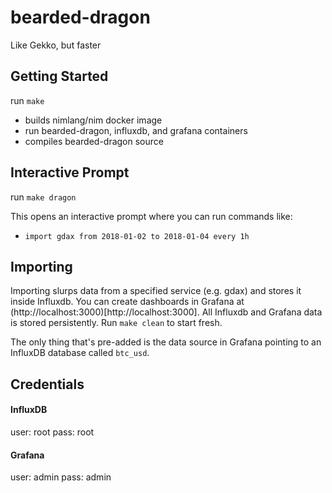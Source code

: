 bearded-dragon
==============

Like Gekko, but faster


## Getting Started

run `make`
  - builds nimlang/nim docker image
  - run bearded-dragon, influxdb, and grafana containers
  - compiles bearded-dragon source

## Interactive Prompt

run `make dragon`

This opens an interactive prompt where you can run commands like:
  - `import gdax from 2018-01-02 to 2018-01-04 every 1h`

## Importing

Importing slurps data from a specified service (e.g. gdax) and stores it
inside Influxdb. You can create dashboards in Grafana at (http://localhost:3000)[http://localhost:3000].
All Influxdb and Grafana data is stored persistently. Run `make clean` to start fresh.

The only thing that's pre-added is the data source in Grafana pointing to an InfluxDB database called `btc_usd`.

## Credentials

#### InfluxDB

user: root
pass: root

#### Grafana

user: admin
pass: admin
